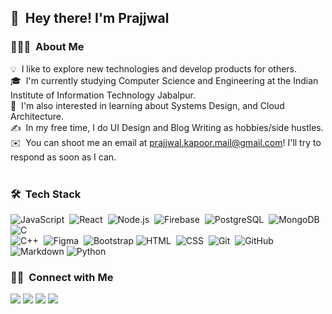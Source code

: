  ## 👋 &nbsp;Hey there! I'm Prajjwal

### 👨🏻‍💻 &nbsp;About Me

💡 &nbsp;I like to explore new technologies and develop products for others.\
🎓 &nbsp;I'm currently studying Computer Science and Engineering at the Indian Institute of Information Technology Jabalpur.\
🌱 &nbsp;I'm also interested in learning about Systems Design, and Cloud Architecture.\
✍️ &nbsp;In my free time, I do UI Design and Blog Writing as hobbies/side hustles.\
✉️ &nbsp;You can shoot me an email at prajjwal.kapoor.mail@gmail.com! I'll try to respond as soon as I can.\
<br>
### 🛠 &nbsp;Tech Stack
![JavaScript](https://img.shields.io/badge/-JavaScript-05122A?style=flat&logo=javascript)&nbsp;
![React](https://img.shields.io/badge/-React-05122A?style=flat&logo=react)&nbsp;
![Node.js](https://img.shields.io/badge/-Node.js-05122A?style=flat&logo=node.js)&nbsp;
![Firebase](https://img.shields.io/badge/-Firebase-05122A?style=flat&logo=firebase&logoColor=FFCB2C)&nbsp;
![PostgreSQL](https://img.shields.io/badge/-PostgreSQL-05122A?style=flat&logo=postgresql&logoColor=31648C)&nbsp;
![MongoDB](https://img.shields.io/badge/-MongoDB-05122A?style=flat&logo=mongodb&logoColor=52A74B)&nbsp;
![C](https://img.shields.io/badge/-C-05122A?style=flat&logo=C&logoColor=A8B9CC)&nbsp;\
![C++](https://img.shields.io/badge/-C++-05122A?style=flat&logo=C%2B%2B&logoColor=00599C)&nbsp;
![Figma](https://img.shields.io/badge/-Figma-05122A?style=flat&logo=figma)&nbsp;
![Bootstrap](https://img.shields.io/badge/-Bootstrap-05122A?style=flat&logo=bootstrap&logoColor=563D7C)
![HTML](https://img.shields.io/badge/-HTML-05122A?style=flat&logo=HTML5)&nbsp;
![CSS](https://img.shields.io/badge/-CSS-05122A?style=flat&logo=CSS3&logoColor=1572B6)&nbsp;
![Git](https://img.shields.io/badge/-Git-05122A?style=flat&logo=git)&nbsp;
![GitHub](https://img.shields.io/badge/-GitHub-05122A?style=flat&logo=github)&nbsp;
![Markdown](https://img.shields.io/badge/-Markdown-05122A?style=flat&logo=markdown)
![Python](https://img.shields.io/badge/-Python-05122A?style=flat&logo=python)&nbsp;
<br>


### 🤝🏻 &nbsp;Connect with Me

<p align="left">
<a href="https://prajjwalkapoor.netlify.app"><img src="https://img.shields.io/badge/-Website-3423A6?style=flat&logo=Google-Chrome&logoColor=white"/></a>
<a href="https://linkedin.com/in/prajjwal-kapoor"><img src="https://img.shields.io/badge/-Linkedin-0077B5?style=flat&logo=Linkedin&logoColor=white"/></a>
<a href="mailto:prajjwal.kapoor.mail@gmail.com"><img src="https://img.shields.io/badge/-Mail-D14836?style=flat&logo=Gmail&logoColor=white"/></a>
<a href="https://instagram.com/prajjwal.kapoor"><img src="https://img.shields.io/badge/-Instagram-E4405F?style=flat&logo=Instagram&logoColor=white"/></a>
</p>

